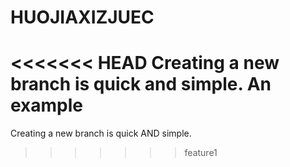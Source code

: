 # HUOJIAXIZJUEC
<<<<<<< HEAD
Creating a new branch is quick and simple.
An example
=======
Creating a new branch is quick AND simple.
>>>>>>> feature1

